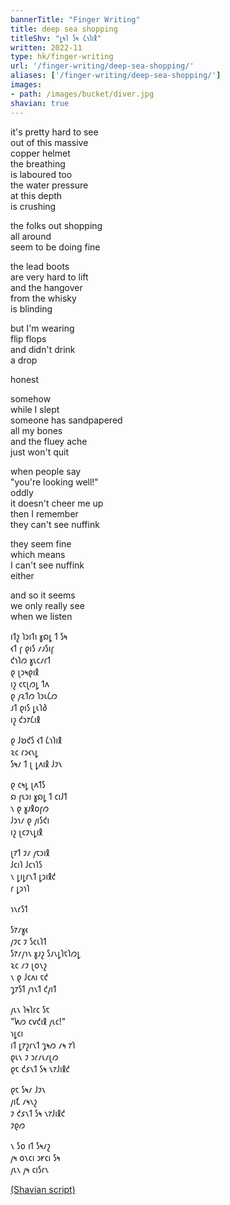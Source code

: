 ```yaml
---
bannerTitle: "Finger Writing" 
title: deep sea shopping
titleShv: "𐑛𐑰𐑐 𐑕𐑰 𐑖𐑪𐑐𐑦𐑙"
written: 2022-11
type: hk/finger-writing
url: '/finger-writing/deep-sea-shopping/'
aliases: ['/finger-writing/deep-sea-shopping/']
images:
- path: /images/bucket/diver.jpg
shavian: true
---
```


<div class="latin">

it's pretty hard to see  
out of this massive  
copper helmet  
the breathing  
is laboured too  
the water pressure  
at this depth  
is crushing  

the folks out shopping  
all around   
seem to be doing fine  

the lead boots  
are very hard to lift  
and the hangover  
from the whisky  
is blinding  

but I'm wearing  
flip flops  
and didn't drink  
a drop  

honest  

somehow  
while I slept  
someone has sandpapered  
all my bones  
and the fluey ache  
just won't quit  

when people say  
"you're looking well!"  
oddly  
it doesn't cheer me up  
then I remember  
they can't see nuffink  

they seem fine  
which means  
I can't see nuffink  
either  

and so it seems  
we only really see  
when we listen  

</div>

<div class="shavian">

𐑦𐑑𐑟 𐑐𐑮𐑦𐑑𐑦 𐑣𐑸𐑛 𐑑 𐑕𐑰  
𐑬𐑑 𐑝 𐑞𐑦𐑕 𐑥𐑨𐑕𐑦𐑝  
𐑒𐑪𐑐𐑼 𐑣𐑧𐑤𐑥𐑩𐑑  
𐑞 𐑚𐑮𐑰𐑞𐑦𐑙  
𐑦𐑟 𐑤𐑱𐑚𐑼𐑛 𐑑𐑵  
𐑞 𐑢𐑷𐑑𐑼 𐑐𐑮𐑧𐑖𐑼  
𐑨𐑑 𐑞𐑦𐑕 𐑛𐑧𐑐𐑔  
𐑦𐑟 𐑒𐑮𐑳𐑖𐑦𐑙

𐑞 𐑓𐑹𐑒𐑕 𐑬𐑑 𐑖𐑪𐑐𐑦𐑙  
𐑷𐑤 𐑩𐑮𐑬𐑯𐑛  
𐑕𐑰𐑥 𐑑 𐑚 𐑛𐑵𐑦𐑙 𐑓𐑲𐑯

𐑞 𐑤𐑰𐑛 𐑚𐑵𐑑𐑕  
𐑸 𐑝𐑧𐑮𐑦 𐑣𐑸𐑛 𐑑 𐑤𐑦𐑓𐑑  
𐑯 𐑞 𐑣𐑨𐑙𐑴𐑝𐑼  
𐑓𐑮𐑪𐑥 𐑞 𐑢𐑦𐑕𐑒𐑦  
𐑦𐑟 𐑚𐑤𐑲𐑯𐑛𐑦𐑙

𐑚𐑳𐑑 𐑲𐑥 𐑢𐑱𐑮𐑦𐑙  
𐑓𐑤𐑦𐑐 𐑓𐑤𐑪𐑐𐑕  
𐑯 𐑛𐑦𐑛𐑩𐑯𐑑 𐑛𐑮𐑦𐑙𐑒  
𐑩 𐑛𐑮𐑪𐑐

𐑪𐑯𐑩𐑕𐑑

𐑕𐑳𐑥𐑣𐑬  
𐑢𐑲𐑤 𐑲 𐑕𐑤𐑧𐑐𐑑  
𐑕𐑳𐑥𐑢𐑪𐑯 𐑣𐑨𐑟 𐑕𐑨𐑯𐑛𐑐𐑱𐑐𐑼𐑛  
𐑷𐑤 𐑥𐑲 𐑚𐑴𐑯𐑟  
𐑯 𐑞 𐑓𐑤𐑵𐑦 𐑱𐑒  
𐑡𐑳𐑕𐑑 𐑢𐑪𐑯𐑑 𐑒𐑢𐑦𐑑

𐑢𐑧𐑯 𐑐𐑰𐑐𐑩𐑤 𐑕𐑱  
"𐑿𐑼 𐑤𐑫𐑒𐑦𐑙 𐑢𐑧𐑤!"  
𐑪𐑛𐑤𐑦  
𐑦𐑑 𐑛𐑳𐑟𐑩𐑯𐑑 𐑡𐑰𐑼 𐑥𐑰 𐑳𐑐  
𐑞𐑧𐑯 𐑲 𐑮𐑩𐑥𐑧𐑥𐑚𐑼  
𐑞𐑱 𐑒𐑭𐑯𐑑 𐑕𐑰 𐑯𐑳𐑓𐑦𐑙𐑒

𐑞𐑱 𐑕𐑰𐑥 𐑓𐑲𐑯  
𐑢𐑦𐑗 𐑥𐑰𐑯𐑟  
𐑲 𐑒𐑭𐑯𐑑 𐑕𐑰 𐑯𐑳𐑓𐑦𐑙𐑒  
𐑲𐑞𐑼

𐑯 𐑕𐑴 𐑦𐑑 𐑕𐑰𐑥𐑟  
𐑢𐑰 𐑴𐑯𐑤𐑦 𐑮𐑾𐑤𐑦 𐑕𐑰  
𐑢𐑧𐑯 𐑢𐑰 𐑤𐑦𐑕𐑩𐑯

[(Shavian script)](/shavian/intro)

</div>
